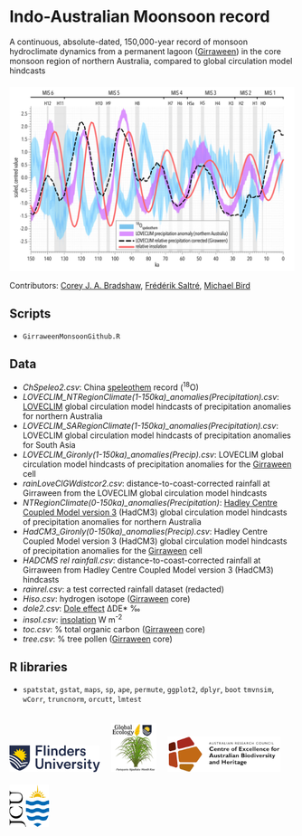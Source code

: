 # Indo-Australian Moonsoon record
A continuous, absolute-dated, 150,000-year record of monsoon hydroclimate dynamics from a permanent lagoon (<a href="https://doi.org/10.1017/qua.2020.50">Girraween</a>) in the core monsoon region of northern Australia, compared to global circulation model hindcasts
<img align="bottom-center" src="www/LOVECLIMspelprcpLprcpGcorL.jpg" alt="example time series" width="600" style="margin-top: 20px">

Contributors: <a href="https://globalecologyflinders.com/people/#CJAB">Corey J. A. Bradshaw</a>, <a href="https://globalecologyflinders.com/people/#FS">Frédérik Saltré</a>, <a href="https://research.jcu.edu.au/portfolio/michael.bird">Michael Bird</a>


## Scripts
- <code>GirraweenMonsoonGithub.R</code>

## Data
- <em>ChSpeleo2.csv</em>: China <a href="https://doi.org/10.1029/2011GL050202">speleothem</a> record (<sup>18</sup>O)
- <em>LOVECLIM_NTRegionClimate(1-150ka)_anomalies(Precipitation).csv</em>: <a href="https://gmd.copernicus.org/articles/3/603/2010/">LOVECLIM</a> global circulation model hindcasts of precipitation anomalies for northern Australia
- <em>LOVECLIM_SARegionClimate(1-150ka)_anomalies(Precipitation).csv</em>: LOVECLIM global circulation model hindcasts of precipitation anomalies for South Asia
- <em>LOVECLIM_Gironly(1-150ka)_anomalies(Precip).csv</em>: LOVECLIM global circulation model hindcasts of precipitation anomalies for the <a href="https://doi.org/10.1017/qua.2020.50">Girraween</a> cell
- <em>rainLoveClGWdistcor2.csv</em>: distance-to-coast-corrected rainfall at Girraween from the LOVECLIM global circulation model hindcasts
- <em>NTRegionClimate(0-150ka)_anomalies(Precipitation)</em>: <a href="https://www.metoffice.gov.uk/research/approach/modelling-systems/unified-model/climate-models/hadcm3">Hadley Centre Coupled Model version 3</a> (HadCM3) global circulation model hindcasts of precipitation anomalies for northern Australia
- <em>HadCM3_Gironly(0-150ka)_anomalies(Precip).csv</em>: Hadley Centre Coupled Model version 3 (HadCM3) global circulation model hindcasts of precipitation anomalies for the <a href="https://doi.org/10.1017/qua.2020.50">Girraween</a> cell
- <em>HADCMS rel rainfall.csv</em>: distance-to-coast-corrected rainfall at Girraween from Hadley Centre Coupled Model version 3 (HadCM3) hindcasts
- <em>rainrel.csv</em>: a test corrected rainfall dataset (redacted)
- <em>Hiso.csv</em>: hydrogen isotope (<a href="https://doi.org/10.1017/qua.2020.50">Girraween</a> core)
- <em>dole2.csv</em>: <a href="https://link.springer.com/referenceworkentry/10.1007/978-1-4020-4411-3_71">Dole effect</a> ΔDE* ‰
- <em>insol.csv</em>: <a href="https://www.sciencedirect.com/topics/earth-and-planetary-sciences/insolation">insolation</a> W m<sup>-2</sup>
- <em>toc.csv</em>: % total organic carbon (<a href="https://doi.org/10.1017/qua.2020.50">Girraween</a> core)
- <em>tree.csv</em>: % tree pollen (<a href="https://doi.org/10.1017/qua.2020.50">Girraween</a> core)

## R libraries
- <code>spatstat</code>, <code>gstat</code>, <code>maps</code>, <code>sp</code>, <code>ape</code>, <code>permute</code>, <code>ggplot2</code>, <code>dplyr</code>, <code>boot</code>
<code>tmvnsim</code>, <code>wCorr</code>, <code>truncnorm</code>, <code>orcutt</code>, <code>lmtest</code>

<p><a href="https://www.flinders.edu.au"><img align="bottom-left" src="www/Flinders_University_Logo_Horizontal_RGB_Master.png" alt="Flinders University logo" width="160" style="margin-top: 20px"></a>  &nbsp; &nbsp;
<a href="https://globalecologyflinders.com"><img align="bottom-left" src="www/GEL Logo Kaurna New Transp.png" alt="GEL logo" width="80" style="margin-top: 20px"></a>  &nbsp; &nbsp;
 <a href="https://EpicAustralia.org.au"><img align="bottom-left" src="www/CabahFCL.jpg" alt="CABAH logo" width="200" style="margin-top: 20px"></a>  &nbsp; &nbsp; <a href="https://www.jcu.edu.au"><img align="bottom-left" src="www/jculogo.png" alt="JCU logo" width="70" style="margin-top: 20px"></a></a></p>

